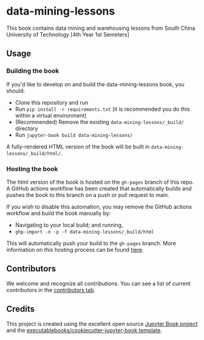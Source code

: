 # data-mining-lessons

This book contains data mining and warehousing lessons from South China University of Technology [4th Year 1st Semeters]

## Usage

### Building the book

If you'd like to develop on and build the data-mining-lessons book, you should:

- Clone this repository and run
- Run `pip install -r requirements.txt` (it is recommended you do this within a virtual environment)
- (Recommended) Remove the existing `data-mining-lessons/_build/` directory
- Run `jupyter-book build data-mining-lessons/`

A fully-rendered HTML version of the book will be built in `data-mining-lessons/_build/html/`.

### Hosting the book

The html version of the book is hosted on the `gh-pages` branch of this repo. A GitHub actions workflow has been created that automatically builds and pushes the book to this branch on a push or pull request to main.

If you wish to disable this automation, you may remove the GitHub actions workflow and build the book manually by:

- Navigating to your local build; and running,
- `ghp-import -n -p -f data-mining-lessons/_build/html`

This will automatically push your build to the `gh-pages` branch. More information on this hosting process can be found [here](https://jupyterbook.org/publish/gh-pages.html#manually-host-your-book-with-github-pages).

## Contributors

We welcome and recognize all contributions. You can see a list of current contributors in the [contributors tab](https://github.com/mbjallow6/data_mining_lessons/graphs/contributors).

## Credits

This project is created using the excellent open source [Jupyter Book project](https://jupyterbook.org/) and the [executablebooks/cookiecutter-jupyter-book template](https://github.com/executablebooks/cookiecutter-jupyter-book).
